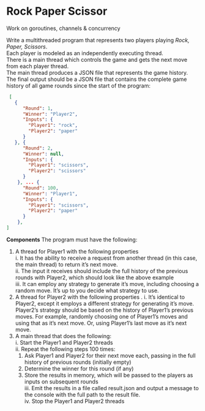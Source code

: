 # Rock Paper Scissor  
Work on goroutines, channels &amp; concurrency

Write a multithreaded program that represents two players playing _Rock, Paper, Scissors_.  
Each player is modeled as an independently executing thread.  
There is a main thread which controls the game and gets the next move from each player thread.  
The main thread produces a JSON file that represents the game history.  
The final output should be a JSON file that contains the complete game history of all game rounds since the start of the program:

```json
 [
   {
      "Round": 1,
      "Winner": "Player2",
      "Inputs": {
        "Player1": "rock",
        "Player2": "paper"
      }
   }, {
      "Round": 2,
      "Winner": null,
      "Inputs": {
        "Player1": "scissors",
        "Player2": "scissors"
      }
    }, ... {
      "Round": 100,
      "Winner": "Player1",
      "Inputs": {
        "Player1": "scissors",
        "Player2": "paper"
      }
    }, 
]
```

**Components**
The program must have the following:  
1. A thread for Player1 with the following properties  
  i. It has the ability to receive a request from another thread (in this case, the main thread) to return it’s next move.  
  ii. The input it receives should include the full history of the previous rounds with Player2, which should look like the above example  
  iii. It can employ any strategy to generate it’s move, including choosing a random move. It’s up to you decide what strategy to use.  
2. A thread for Player2 with the following properties . 
  i. It’s identical to Player2, except it employs a different strategy for generating it’s move. Player2’s strategy should be based on the history of Player1’s previous moves. For example, randomly choosing one of Player1’s moves and using that as it’s next move. Or, using Player1’s last move as it’s next move.  
3. A main thread that does the following:  
  i. Start the Player1 and Player2 threads  
  ii. Repeat the following steps 100 times:    
    1. Ask Player1 and Player2 for their next move each, passing in the full history of previous rounds (initially empty)  
    2. Determine the winner for this round (if any)  
    3. Store the results in memory, which will be passed to the players as inputs on subsequent rounds  
  iii. Emit the results in a file called result.json and output a message to the console with the full path to the result file.  
  iv. Stop the Player1 and Player2 threads  
